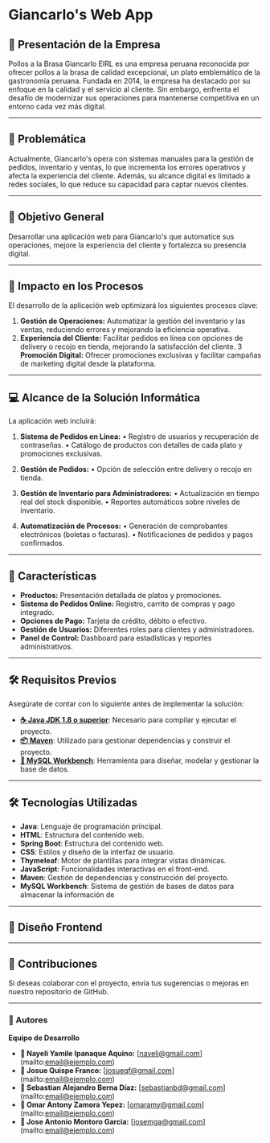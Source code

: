 
# Giancarlo's Web App

## 📝 Presentación de la Empresa
Pollos a la Brasa Giancarlo EIRL es una empresa peruana reconocida por ofrecer pollos a la brasa de calidad excepcional, un plato emblemático de la gastronomía peruana. Fundada en 2014, la empresa ha destacado por su enfoque en la calidad y el servicio al cliente. Sin embargo, enfrenta el desafío de modernizar sus operaciones para mantenerse competitiva en un entorno cada vez más digital.

---
## 🚩 Problemática
Actualmente, Giancarlo's opera con sistemas manuales para la gestión de pedidos, inventario y ventas, lo que incrementa los errores operativos y afecta la experiencia del cliente. Además, su alcance digital es limitado a redes sociales, lo que reduce su capacidad para captar nuevos clientes.

---
## 🎯 Objetivo General
Desarrollar una aplicación web para Giancarlo's que automatice sus operaciones, mejore la experiencia del cliente y fortalezca su presencia digital.

---
## 🌟 Impacto en los Procesos
El desarrollo de la aplicación web optimizará los siguientes procesos clave:
1. **Gestión de Operaciones:** Automatizar la gestión del inventario y las ventas, reduciendo errores y mejorando la eficiencia operativa.
2. **Experiencia del Cliente:** Facilitar pedidos en línea con opciones de delivery o recojo en tienda, mejorando la satisfacción del cliente.
3 **Promoción Digital:** Ofrecer promociones exclusivas y facilitar campañas de marketing digital desde la plataforma.

---
## 💻 Alcance de la Solución Informática
La aplicación web incluirá:

1. **Sistema de Pedidos en Línea:**
•	Registro de usuarios y recuperación de contraseñas.
•	Catálogo de productos con detalles de cada plato y promociones exclusivas.

2. **Gestión de Pedidos:**
•	Opción de selección entre delivery o recojo en tienda.

3. **Gestión de Inventario para Administradores:**
•	Actualización en tiempo real del stock disponible.
•	Reportes automáticos sobre niveles de inventario.

4. **Automatización de Procesos:**
•	Generación de comprobantes electrónicos (boletas o facturas).
•	Notificaciones de pedidos y pagos confirmados.

---
## 🔑 Características
- **Productos:** Presentación detallada de platos y promociones.
-  **Sistema de Pedidos Online:** Registro, carrito de compras y pago integrado.
-  **Opciones de Pago:** Tarjeta de crédito, débito o efectivo.
-  **Gestión de Usuarios:** Diferentes roles para clientes y administradores.
-  **Panel de Control:** Dashboard para estadísticas y reportes administrativos.

--- 
## 🛠️ Requisitos Previos
Asegúrate de contar con lo siguiente antes de implementar la solución:
- **[☕ Java JDK 1.8 o superior](https://www.oracle.com/java/technologies/javase/javase-jdk8-downloads.html)**: Necesario para compilar y ejecutar el proyecto.
- **[📦 Maven](https://maven.apache.org/download.cgi)**: Utilizado para gestionar dependencias y construir el proyecto.
- **[🐬 MySQL Workbench](https://dev.mysql.com/downloads/workbench/)**: Herramienta para diseñar, modelar y gestionar la base de datos.
---
## 🛠️ Tecnologías Utilizadas
- **Java**: Lenguaje de programación principal.
- **HTML**: Estructura del contenido web.
- **Spring Boot**: Estructura del contenido web.
- **CSS**: Estilos y diseño de la interfaz de usuario.
- **Thymeleaf**: Motor de plantillas para integrar vistas dinámicas.
- **JavaScript**: Funcionalidades interactivas en el front-end.
- **Maven**: Gestión de dependencias y construcción del proyecto.
- **MySQL Workbench**: Sistema de gestión de bases de datos para almacenar la información de 
---
## 🎨 Diseño Frontend

---
## 🤝 Contribuciones
Si deseas colaborar con el proyecto, envía tus sugerencias o mejoras en nuestro repositorio de GitHub.

---
### 👥 Autores
**Equipo de Desarrollo**

- **👤 Nayeli Yamile Ipanaque Aquino:** [nayeli@gmail.com] (mailto:email@ejemplo.com)
- **👤 Josue Quispe Franco:** [josueqf@gmail.com] (mailto:email@ejemplo.com)
- **👤 Sebastian Alejandro Berna Díaz:** [sebastianbd@gmail.com] (mailto:email@ejemplo.com)
- **👤 Omar Antony Zamora Yepez:** [omaramy@gmail.com] (mailto:email@ejemplo.com)
- **👤 Jose Antonio Montoro Garcia:** [josemga@gmail.com] (mailto:email@ejemplo.com)
